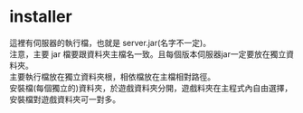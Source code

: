 # installer
這裡有伺服器的執行檔，也就是 server.jar(名字不一定)。  
注意，主要 jar 檔要跟資料夾主檔名一致。且每個版本伺服器jar一定要放在獨立資料夾。  
主要執行檔放在獨立資料夾根，相依檔放在主檔相對路徑。  
安裝檔(每個獨立的)資料夾，於遊戲資料夾分開，遊戲料夾在主程式內自由選擇，安裝檔對遊戲資料夾可一對多。